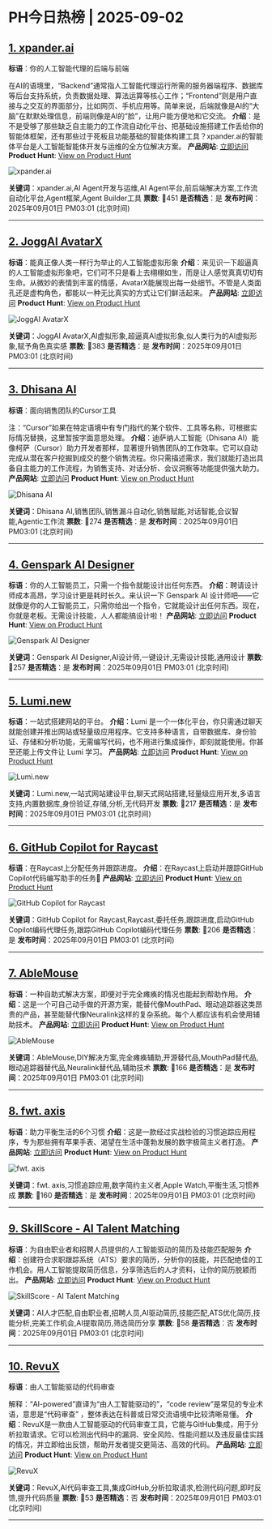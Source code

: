 # PH今日热榜 | 2025-09-02

## [1. xpander.ai](https://www.producthunt.com/products/xpander-ai?utm_campaign=producthunt-api&utm_medium=api-v2&utm_source=Application%3A+dev+%28ID%3A+189358%29)
**标语**：你的人工智能代理的后端与前端

在AI的语境里，“Backend”通常指人工智能代理运行所需的服务器端程序、数据库等后台支持系统，负责数据处理、算法运算等核心工作；“Frontend”则是用户直接与之交互的界面部分，比如网页、手机应用等。简单来说，后端就像是AI的“大脑”在默默处理信息，前端则像是AI的“脸”，让用户能方便地和它交流。
**介绍**：是不是受够了那些缺乏自主能力的工作流自动化平台、把基础设施搭建工作丢给你的智能体框架，还有那些过于死板且功能基础的智能体构建工具？xpander.ai的智能体平台是人工智能智能体开发与运维的全方位解决方案。
**产品网站**: [立即访问](https://www.producthunt.com/r/4DJI62FOHI5AB5?utm_campaign=producthunt-api&utm_medium=api-v2&utm_source=Application%3A+dev+%28ID%3A+189358%29)
**Product Hunt**: [View on Product Hunt](https://www.producthunt.com/products/xpander-ai?utm_campaign=producthunt-api&utm_medium=api-v2&utm_source=Application%3A+dev+%28ID%3A+189358%29)

![xpander.ai](https://ph-files.imgix.net/aedc4c26-8908-4160-affd-25d757df6d1e.png?auto=format)

**关键词**：xpander.ai,AI Agent开发与运维,AI Agent平台,前后端解决方案,工作流自动化平台,Agent框架,Agent Builder工具
**票数**: 🔺451
**是否精选**：是
**发布时间**：2025年09月01日 PM03:01 (北京时间)

---

## [2. JoggAI AvatarX](https://www.producthunt.com/products/jogg-ai?utm_campaign=producthunt-api&utm_medium=api-v2&utm_source=Application%3A+dev+%28ID%3A+189358%29)
**标语**：能真正像人类一样行为举止的人工智能虚拟形象
**介绍**：来见识一下超逼真的人工智能虚拟形象吧，它们可不只是看上去栩栩如生，而是让人感觉真真切切有生命。从微妙的表情到丰富的情感，AvatarX能展现出每一处细节。不管是人类面孔还是虚构角色，都能以一种无比真实的方式让它们鲜活起来。
**产品网站**: [立即访问](https://www.producthunt.com/r/JRWPB7ZCUNHNUS?utm_campaign=producthunt-api&utm_medium=api-v2&utm_source=Application%3A+dev+%28ID%3A+189358%29)
**Product Hunt**: [View on Product Hunt](https://www.producthunt.com/products/jogg-ai?utm_campaign=producthunt-api&utm_medium=api-v2&utm_source=Application%3A+dev+%28ID%3A+189358%29)

![JoggAI AvatarX](https://ph-files.imgix.net/d950251f-fca8-48e3-a06f-72034a8b0db1.png?auto=format)

**关键词**：JoggAI AvatarX,AI虚拟形象,超逼真AI虚拟形象,似人类行为的AI虚拟形象,赋予角色真实感
**票数**: 🔺383
**是否精选**：是
**发布时间**：2025年09月01日 PM03:01 (北京时间)

---

## [3. Dhisana AI](https://www.producthunt.com/products/dhisana-ai?utm_campaign=producthunt-api&utm_medium=api-v2&utm_source=Application%3A+dev+%28ID%3A+189358%29)
**标语**：面向销售团队的Cursor工具

注：“Cursor”如果在特定语境中有专门指代的某个软件、工具等名称，可根据实际情况替换，这里暂按字面意思处理。
**介绍**：迪萨纳人工智能（Dhisana AI）能像柯萨（Cursor）助力开发者那样，显著提升销售团队的工作效率。它可以自动完成从潜在客户挖掘到成交的整个销售流程。你只需描述需求，我们就能打造出具备自主能力的工作流程，为销售支持、对话分析、会议洞察等功能提供强大助力。
**产品网站**: [立即访问](https://www.producthunt.com/r/AG72LLH4EGLS65?utm_campaign=producthunt-api&utm_medium=api-v2&utm_source=Application%3A+dev+%28ID%3A+189358%29)
**Product Hunt**: [View on Product Hunt](https://www.producthunt.com/products/dhisana-ai?utm_campaign=producthunt-api&utm_medium=api-v2&utm_source=Application%3A+dev+%28ID%3A+189358%29)

![Dhisana AI](https://ph-files.imgix.net/caaac748-ef7f-4c3c-be40-1265a14c79be.png?auto=format)

**关键词**：Dhisana AI,销售团队,销售漏斗自动化,销售赋能,对话智能,会议智能,Agentic工作流
**票数**: 🔺274
**是否精选**：是
**发布时间**：2025年09月01日 PM03:01 (北京时间)

---

## [4. Genspark AI Designer](https://www.producthunt.com/products/genspark?utm_campaign=producthunt-api&utm_medium=api-v2&utm_source=Application%3A+dev+%28ID%3A+189358%29)
**标语**：你的人工智能员工，只需一个指令就能设计出任何东西。
**介绍**：聘请设计师成本高昂，学习设计更是耗时长久。来认识一下 Genspark AI 设计师吧——它就像是你的人工智能员工，只需你给出一个指令，它就能设计出任何东西。现在，你就是老板。无需设计技能，人人都能搞设计啦！
**产品网站**: [立即访问](https://www.producthunt.com/r/RHQ4G2DQH5BSNC?utm_campaign=producthunt-api&utm_medium=api-v2&utm_source=Application%3A+dev+%28ID%3A+189358%29)
**Product Hunt**: [View on Product Hunt](https://www.producthunt.com/products/genspark?utm_campaign=producthunt-api&utm_medium=api-v2&utm_source=Application%3A+dev+%28ID%3A+189358%29)

![Genspark AI Designer](https://ph-files.imgix.net/61528067-f207-429f-a1fe-3c0df0628185.jpeg?auto=format)

**关键词**：Genspark AI Designer,AI设计师,一键设计,无需设计技能,通用设计
**票数**: 🔺257
**是否精选**：是
**发布时间**：2025年09月01日 PM03:01 (北京时间)

---

## [5. Lumi.new](https://www.producthunt.com/products/lumi-new-2?utm_campaign=producthunt-api&utm_medium=api-v2&utm_source=Application%3A+dev+%28ID%3A+189358%29)
**标语**：一站式搭建网站的平台。
**介绍**：Lumi 是一个一体化平台，你只需通过聊天就能创建并推出网站或轻量级应用程序。它支持多种语言，自带数据库、身份验证、存储和分析功能，无需编写代码，也不用进行集成操作，即刻就能使用。你甚至还能上传文件让 Lumi 学习。
**产品网站**: [立即访问](https://www.producthunt.com/r/3XWDQTSW7ONOGP?utm_campaign=producthunt-api&utm_medium=api-v2&utm_source=Application%3A+dev+%28ID%3A+189358%29)
**Product Hunt**: [View on Product Hunt](https://www.producthunt.com/products/lumi-new-2?utm_campaign=producthunt-api&utm_medium=api-v2&utm_source=Application%3A+dev+%28ID%3A+189358%29)

![Lumi.new](https://ph-files.imgix.net/c14082d5-83cd-47ac-8942-fe86234f7dcb.png?auto=format)

**关键词**：Lumi.new,一站式网站建设平台,聊天式网站搭建,轻量级应用开发,多语言支持,内置数据库,身份验证,存储,分析,无代码开发
**票数**: 🔺217
**是否精选**：是
**发布时间**：2025年09月01日 PM03:01 (北京时间)

---

## [6. GitHub Copilot for Raycast](https://www.producthunt.com/products/github-copilot?utm_campaign=producthunt-api&utm_medium=api-v2&utm_source=Application%3A+dev+%28ID%3A+189358%29)
**标语**：在Raycast上分配任务并跟踪进度。
**介绍**：在Raycast上启动并跟踪GitHub Copilot代码编写助手的任务🤖
**产品网站**: [立即访问](https://www.producthunt.com/r/WIYXLUSO5LVXK3?utm_campaign=producthunt-api&utm_medium=api-v2&utm_source=Application%3A+dev+%28ID%3A+189358%29)
**Product Hunt**: [View on Product Hunt](https://www.producthunt.com/products/github-copilot?utm_campaign=producthunt-api&utm_medium=api-v2&utm_source=Application%3A+dev+%28ID%3A+189358%29)

![GitHub Copilot for Raycast](https://ph-files.imgix.net/2ed2a27c-a4b4-4508-a3e8-2d3389e7a99c.png?auto=format)

**关键词**：GitHub Copilot for Raycast,Raycast,委托任务,跟踪进度,启动GitHub Copilot编码代理任务,跟踪GitHub Copilot编码代理任务
**票数**: 🔺206
**是否精选**：是
**发布时间**：2025年09月01日 PM03:01 (北京时间)

---

## [7. AbleMouse](https://www.producthunt.com/products/ablemouse-control-with-tongue-or-touch?utm_campaign=producthunt-api&utm_medium=api-v2&utm_source=Application%3A+dev+%28ID%3A+189358%29)
**标语**：一种自助式解决方案，即便对于完全瘫痪的情况也能起到帮助作用。
**介绍**：这是一个可自己动手做的开源方案，能替代像MouthPad、眼动追踪器这类昂贵的产品，甚至能替代像Neuralink这样的复杂系统。每个人都应该有机会使用辅助技术。
**产品网站**: [立即访问](https://www.producthunt.com/r/QCFUPDKIS5PJDS?utm_campaign=producthunt-api&utm_medium=api-v2&utm_source=Application%3A+dev+%28ID%3A+189358%29)
**Product Hunt**: [View on Product Hunt](https://www.producthunt.com/products/ablemouse-control-with-tongue-or-touch?utm_campaign=producthunt-api&utm_medium=api-v2&utm_source=Application%3A+dev+%28ID%3A+189358%29)

![AbleMouse](https://ph-files.imgix.net/0f2b5ae3-562f-4eb7-9e7d-b4fd9fbe3af1.jpeg?auto=format)

**关键词**：AbleMouse,DIY解决方案,完全瘫痪辅助,开源替代品,MouthPad替代品,眼动追踪器替代品,Neuralink替代品,辅助技术
**票数**: 🔺166
**是否精选**：是
**发布时间**：2025年09月01日 PM03:01 (北京时间)

---

## [8. fwt. axis](https://www.producthunt.com/products/fwt-axis?utm_campaign=producthunt-api&utm_medium=api-v2&utm_source=Application%3A+dev+%28ID%3A+189358%29)
**标语**：助力平衡生活的6个习惯
**介绍**：这是一款经过实战检验的习惯追踪应用程序，专为那些拥有苹果手表、渴望在生活中蓬勃发展的数字极简主义者打造。
**产品网站**: [立即访问](https://www.producthunt.com/r/LZTGUZNTYSLXRZ?utm_campaign=producthunt-api&utm_medium=api-v2&utm_source=Application%3A+dev+%28ID%3A+189358%29)
**Product Hunt**: [View on Product Hunt](https://www.producthunt.com/products/fwt-axis?utm_campaign=producthunt-api&utm_medium=api-v2&utm_source=Application%3A+dev+%28ID%3A+189358%29)

![fwt. axis](https://ph-files.imgix.net/33501654-2095-499e-ba3b-23749b9369a2.jpeg?auto=format)

**关键词**：fwt. axis,习惯追踪应用,数字简约主义者,Apple Watch,平衡生活,习惯养成
**票数**: 🔺160
**是否精选**：是
**发布时间**：2025年09月01日 PM03:01 (北京时间)

---

## [9. SkillScore - AI Talent Matching ](https://www.producthunt.com/products/skillscore-ai-talent-matching?utm_campaign=producthunt-api&utm_medium=api-v2&utm_source=Application%3A+dev+%28ID%3A+189358%29)
**标语**：为自由职业者和招聘人员提供的人工智能驱动的简历及技能匹配服务
**介绍**：创建符合求职跟踪系统（ATS）要求的简历，分析你的技能，并匹配绝佳的工作机会。用人工智能提取简历信息，分享筛选后的人才资料，让你的简历脱颖而出。
**产品网站**: [立即访问](https://www.producthunt.com/r/W3VVNABQHESC2G?utm_campaign=producthunt-api&utm_medium=api-v2&utm_source=Application%3A+dev+%28ID%3A+189358%29)
**Product Hunt**: [View on Product Hunt](https://www.producthunt.com/products/skillscore-ai-talent-matching?utm_campaign=producthunt-api&utm_medium=api-v2&utm_source=Application%3A+dev+%28ID%3A+189358%29)

![SkillScore - AI Talent Matching ](https://ph-files.imgix.net/3e6e1253-1c6e-423c-b53a-2084666d0c5f.png?auto=format)

**关键词**：AI人才匹配,自由职业者,招聘人员,AI驱动简历,技能匹配,ATS优化简历,技能分析,完美工作机会,AI提取简历,筛选简历分享
**票数**: 🔺58
**是否精选**：否
**发布时间**：2025年09月01日 PM03:01 (北京时间)

---

## [10. RevuX](https://www.producthunt.com/products/revux?utm_campaign=producthunt-api&utm_medium=api-v2&utm_source=Application%3A+dev+%28ID%3A+189358%29)
**标语**：由人工智能驱动的代码审查

解释：“AI-powered”直译为“由人工智能驱动的”，“code review”是常见的专业术语，意思是“代码审查” ，整体表达在科普或日常交流语境中比较清晰易懂。
**介绍**：RevuX是一款由人工智能驱动的代码审查工具，它能与GitHub集成，用于分析拉取请求。它可以检测出代码中的漏洞、安全风险、性能问题以及违反最佳实践的情况，并立即给出反馈，帮助开发者提交更简洁、高效的代码。
**产品网站**: [立即访问](https://www.producthunt.com/r/YYFHG4YKRMY5QX?utm_campaign=producthunt-api&utm_medium=api-v2&utm_source=Application%3A+dev+%28ID%3A+189358%29)
**Product Hunt**: [View on Product Hunt](https://www.producthunt.com/products/revux?utm_campaign=producthunt-api&utm_medium=api-v2&utm_source=Application%3A+dev+%28ID%3A+189358%29)

![RevuX](https://ph-files.imgix.net/a5e7f0ae-b89a-4496-9f42-b9f7f00c77ee.gif?auto=format)

**关键词**：RevuX,AI代码审查工具,集成GitHub,分析拉取请求,检测代码问题,即时反馈,提升代码质量
**票数**: 🔺53
**是否精选**：否
**发布时间**：2025年09月01日 PM03:01 (北京时间)

---

